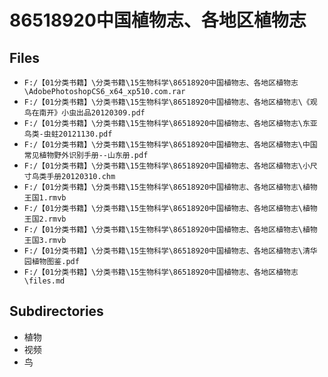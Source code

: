 # 86518920中国植物志、各地区植物志

## Files

- `F:/【01分类书籍】\分类书籍\15生物科学\86518920中国植物志、各地区植物志\AdobePhotoshopCS6_x64_xp510.com.rar`
- `F:/【01分类书籍】\分类书籍\15生物科学\86518920中国植物志、各地区植物志\《观鸟在南开》小虫出品20120309.pdf`
- `F:/【01分类书籍】\分类书籍\15生物科学\86518920中国植物志、各地区植物志\东亚鸟类-虫蛀20121130.pdf`
- `F:/【01分类书籍】\分类书籍\15生物科学\86518920中国植物志、各地区植物志\中国常见植物野外识别手册--山东册.pdf`
- `F:/【01分类书籍】\分类书籍\15生物科学\86518920中国植物志、各地区植物志\小尺寸鸟类手册20120310.chm`
- `F:/【01分类书籍】\分类书籍\15生物科学\86518920中国植物志、各地区植物志\植物王国1.rmvb`
- `F:/【01分类书籍】\分类书籍\15生物科学\86518920中国植物志、各地区植物志\植物王国2.rmvb`
- `F:/【01分类书籍】\分类书籍\15生物科学\86518920中国植物志、各地区植物志\植物王国3.rmvb`
- `F:/【01分类书籍】\分类书籍\15生物科学\86518920中国植物志、各地区植物志\清华园植物图鉴.pdf`
- `F:/【01分类书籍】\分类书籍\15生物科学\86518920中国植物志、各地区植物志\files.md`

## Subdirectories

- 植物
- 视频
- 鸟
